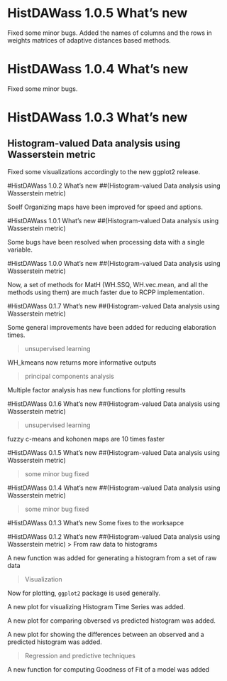 <!-- README.md is generated from README.Rmd. Please edit that file -->

# HistDAWass 1.0.5 What’s new

Fixed some minor bugs. Added the names of columns and the rows in
weights matrices of adaptive distances based methods.

# HistDAWass 1.0.4 What’s new

Fixed some minor bugs.

# HistDAWass 1.0.3 What’s new

## Histogram-valued Data analysis using Wasserstein metric

Fixed some visualizations accordingly to the new ggplot2 release.

\#HistDAWass 1.0.2 What’s new \#\#(Histogram-valued Data analysis using
Wasserstein metric)

Soelf Organizing maps have been improved for speed and aptions.

\#HistDAWass 1.0.1 What’s new \#\#(Histogram-valued Data analysis using
Wasserstein metric)

Some bugs have been resolved when processing data with a single
variable.

\#HistDAWass 1.0.0 What’s new \#\#(Histogram-valued Data analysis using
Wasserstein metric)

Now, a set of methods for MatH (WH.SSQ, WH.vec.mean, and all the methods
using them) are much faster due to RCPP implementation.

\#HistDAWass 0.1.7 What’s new \#\#(Histogram-valued Data analysis using
Wasserstein metric)

Some general improvements have been added for reducing elaboration
times.

> unsupervised learning

WH_kmeans now returns more informative outputs

> principal components analysis

Multiple factor analysis has new functions for plotting results

\#HistDAWass 0.1.6 What’s new \#\#(Histogram-valued Data analysis using
Wasserstein metric)

> unsupervised learning

fuzzy c-means and kohonen maps are 10 times faster

\#HistDAWass 0.1.5 What’s new \#\#(Histogram-valued Data analysis using
Wasserstein metric)

> some minor bug fixed

\#HistDAWass 0.1.4 What’s new \#\#(Histogram-valued Data analysis using
Wasserstein metric)

> some minor bug fixed

\#HistDAWass 0.1.3 What’s new Some fixes to the worksapce

\#HistDAWass 0.1.2 What’s new \#\#(Histogram-valued Data analysis using
Wasserstein metric) \> From raw data to histograms

A new function was added for generating a histogram from a set of raw
data

> Visualization

Now for plotting, `ggplot2` package is used generally.

A new plot for visualizing Histogram Time Series was added.

A new plot for comparing obversed vs predicted histogram was added.

A new plot for showing the differences between an observed and a
predicted histogram was added.

> Regression and predictive techniques

A new function for computing Goodness of Fit of a model was added
